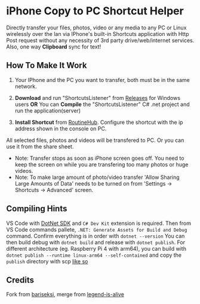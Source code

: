 # iPhone Copy to PC Shortcut Helper
Directly transfer your files, photos, video or any media to any PC or Linux wirelessly over the lan via IPhone's built-in Shortcuts application with Http Post request without any necessity of 3rd party drive/web/internet services. 
Also, one way **Clipboard** sync for text! 

## How To Make It Work
1. Your IPhone and the PC you want to transfer, both must be in the same network.

2. **Download** and run "ShortcutsListener" from [Releases](https://github.com/shajul/ios-shortcuts-files-to-pc/releases/latest/) for Windows users **OR** You can **Compile** the "ShortcutsListener" C# .net project and run the application(server)

3. **Install Shortcut** from [RoutineHub](https://routinehub.co/shortcut/17314/). Configure the shortcut with the ip address shown in the console on PC.

All selected files, photos and videos will be transfered to PC. Or you can use it from the share sheet.

- Note: Transfer stops as soon as iPhone screen goes off. You need to keep the screen on while you are transfering too many photos or huge videos.
- Note: To make large amount of photo/video transfer 'Allow Sharing Large Amounts of Data' needs to be turned on from 'Settings -> Shortcuts -> Advanced' screen.

## Compiling Hints
VS Code with [DotNet SDK](https://dotnet.microsoft.com/en-us/download) and `C# Dev Kit` extension is required.
Then from VS Code commands pallete, `.NET: Generate Assets for Build and Debug` command.
Confirm everything is in order with `dotnet --version`
You can then build debug with `dotnet build` and release with `dotnet publish`.
For different architecture (eg. Raspberry Pi 4 with arm64), you can build with `dotnet publish --runtime linux-arm64 --self-contained` and copy the `publish` directory with scp [like so](https://learn.microsoft.com/en-us/dotnet/iot/deployment) 

## Credits
Fork from [bariseksi](https://github.com/bariseksi/iphone-shortcuts-media-transfer), merge from [legend-is-alive](https://github.com/legend-is-alive/iphone-shortcuts-media-transfer)
